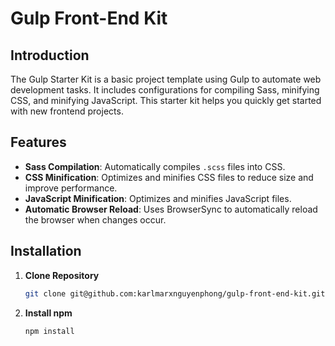 # Gulp Front-End Kit

## Introduction

The Gulp Starter Kit is a basic project template using Gulp to automate web development tasks. It includes configurations for compiling Sass, minifying CSS, and minifying JavaScript. This starter kit helps you quickly get started with new frontend projects.

## Features

- **Sass Compilation**: Automatically compiles `.scss` files into CSS.
- **CSS Minification**: Optimizes and minifies CSS files to reduce size and improve performance.
- **JavaScript Minification**: Optimizes and minifies JavaScript files.
- **Automatic Browser Reload**: Uses BrowserSync to automatically reload the browser when changes occur.

## Installation

1. **Clone Repository**
   ```bash
   git clone git@github.com:karlmarxnguyenphong/gulp-front-end-kit.git
2. **Install npm**
   ```bash
   npm install

